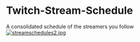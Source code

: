 # Twitch-Stream-Schedule
A consolidated schedule of the streamers you follow
[![streamschedules2.jpg](https://i.postimg.cc/vZHLLcYR/streamschedules2.jpg)](https://postimg.cc/vZHLLcYR)
